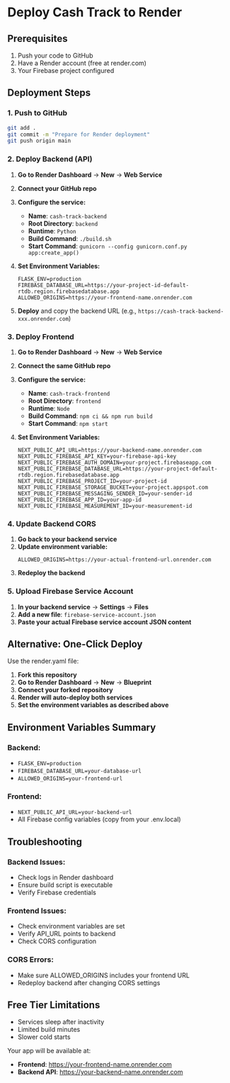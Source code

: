 # Deploy Cash Track to Render

## Prerequisites
1. Push your code to GitHub
2. Have a Render account (free at render.com)
3. Your Firebase project configured

## Deployment Steps

### 1. Push to GitHub
```bash
git add .
git commit -m "Prepare for Render deployment"
git push origin main
```

### 2. Deploy Backend (API)

1. **Go to Render Dashboard** → **New** → **Web Service**
2. **Connect your GitHub repo**
3. **Configure the service:**
   - **Name**: `cash-track-backend`
   - **Root Directory**: `backend`
   - **Runtime**: `Python`
   - **Build Command**: `./build.sh`
   - **Start Command**: `gunicorn --config gunicorn.conf.py app:create_app()`

4. **Set Environment Variables:**
   ```
   FLASK_ENV=production
   FIREBASE_DATABASE_URL=https://your-project-id-default-rtdb.region.firebasedatabase.app
   ALLOWED_ORIGINS=https://your-frontend-name.onrender.com
   ```

5. **Deploy** and copy the backend URL (e.g., `https://cash-track-backend-xxx.onrender.com`)

### 3. Deploy Frontend

1. **Go to Render Dashboard** → **New** → **Web Service**
2. **Connect the same GitHub repo**
3. **Configure the service:**
   - **Name**: `cash-track-frontend`
   - **Root Directory**: `frontend`
   - **Runtime**: `Node`
   - **Build Command**: `npm ci && npm run build`
   - **Start Command**: `npm start`

4. **Set Environment Variables:**
   ```
   NEXT_PUBLIC_API_URL=https://your-backend-name.onrender.com
   NEXT_PUBLIC_FIREBASE_API_KEY=your-firebase-api-key
   NEXT_PUBLIC_FIREBASE_AUTH_DOMAIN=your-project.firebaseapp.com
   NEXT_PUBLIC_FIREBASE_DATABASE_URL=https://your-project-default-rtdb.region.firebasedatabase.app
   NEXT_PUBLIC_FIREBASE_PROJECT_ID=your-project-id
   NEXT_PUBLIC_FIREBASE_STORAGE_BUCKET=your-project.appspot.com
   NEXT_PUBLIC_FIREBASE_MESSAGING_SENDER_ID=your-sender-id
   NEXT_PUBLIC_FIREBASE_APP_ID=your-app-id
   NEXT_PUBLIC_FIREBASE_MEASUREMENT_ID=your-measurement-id
   ```

### 4. Update Backend CORS

1. **Go back to your backend service**
2. **Update environment variable:**
   ```
   ALLOWED_ORIGINS=https://your-actual-frontend-url.onrender.com
   ```
3. **Redeploy the backend**

### 5. Upload Firebase Service Account

1. **In your backend service** → **Settings** → **Files**
2. **Add a new file**: `firebase-service-account.json`
3. **Paste your actual Firebase service account JSON content**

## Alternative: One-Click Deploy

Use the render.yaml file:

1. **Fork this repository**
2. **Go to Render Dashboard** → **New** → **Blueprint**
3. **Connect your forked repository**
4. **Render will auto-deploy both services**
5. **Set the environment variables as described above**

## Environment Variables Summary

### Backend:
- `FLASK_ENV=production`
- `FIREBASE_DATABASE_URL=your-database-url`
- `ALLOWED_ORIGINS=your-frontend-url`

### Frontend:
- `NEXT_PUBLIC_API_URL=your-backend-url`
- All Firebase config variables (copy from your .env.local)

## Troubleshooting

### Backend Issues:
- Check logs in Render dashboard
- Ensure build script is executable
- Verify Firebase credentials

### Frontend Issues:
- Check environment variables are set
- Verify API_URL points to backend
- Check CORS configuration

### CORS Errors:
- Make sure ALLOWED_ORIGINS includes your frontend URL
- Redeploy backend after changing CORS settings

## Free Tier Limitations
- Services sleep after inactivity
- Limited build minutes
- Slower cold starts

Your app will be available at:
- **Frontend**: https://your-frontend-name.onrender.com
- **Backend API**: https://your-backend-name.onrender.com
